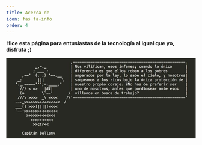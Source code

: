 ```yaml
---
title: Acerca de
icon: fas fa-info
order: 4
---
```


**Hice esta página para entusiastas de la tecnología al igual que yo, disfruta ;)**

![capi](/assets/img/sample/capi.jpg)

